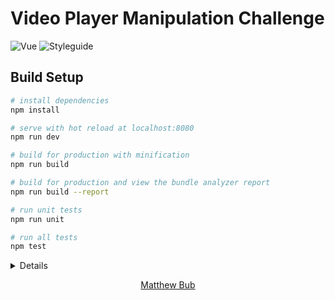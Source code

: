 # Video Player Manipulation Challenge

![Vue](https://img.shields.io/badge/Framework-Vue-blue)
![Styleguide](https://img.shields.io/badge/Styleguide-Airbnb-blue)
<!-- ![Firebase Hosting](https://img.shields.io/badge/Hosting-Firebase_Hosting-blue) -->


## Build Setup

``` bash
# install dependencies
npm install

# serve with hot reload at localhost:8080
npm run dev

# build for production with minification
npm run build

# build for production and view the bundle analyzer report
npm run build --report

# run unit tests
npm run unit

# run all tests
npm test
```

<summary>
  <details>Alt resources that helped here<details>

  - http://commments.com/ 
  - https://www.flaticon.com/ 

</summary>

<p align="center">
  <a href="hi-matbub.github.io" target="_blank">
    Matthew Bub
  </a>
</p>

